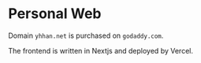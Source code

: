 # Personal Web

Domain `yhhan.net` is purchased on `godaddy.com`. 

The frontend is written in Nextjs and deployed by Vercel.

